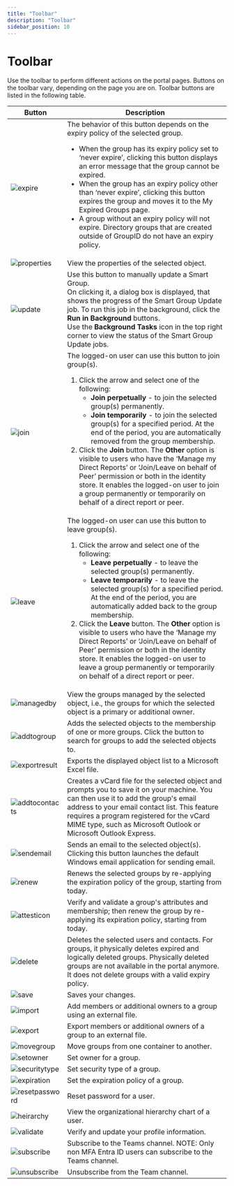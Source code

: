 ```yaml
---
title: "Toolbar"
description: "Toolbar"
sidebar_position: 10
---
```


# Toolbar

Use the toolbar to perform different actions on the portal pages. Buttons on the toolbar vary,
depending on the page you are on. Toolbar buttons are listed in the following table.

| Button                                                                              | Description                                                                                                                                                                                                                                                                                                                                                                                                                                                                                                                                                                                                                                                                                     |
| ----------------------------------------------------------------------------------- | ----------------------------------------------------------------------------------------------------------------------------------------------------------------------------------------------------------------------------------------------------------------------------------------------------------------------------------------------------------------------------------------------------------------------------------------------------------------------------------------------------------------------------------------------------------------------------------------------------------------------------------------------------------------------------------------------- |
| ![expire](/img/product_docs/directorymanager/11.0/portal/expire.webp)               | The behavior of this button depends on the expiry policy of the selected group. <ul><li>When the group has its expiry policy set to ‘never expire’, clicking this button displays an error message that the group cannot be expired.</li><li>When the group has an expiry policy other than ‘never expire’, clicking this button expires the group and moves it to the My Expired Groups page.</li><li>A group without an expiry policy will not expire. Directory groups that are created outside of GroupID do not have an expiry policy.</li></ul>                                                                                                                                           |
| ![properties](/img/product_docs/directorymanager/11.0/portal/properties.webp)       | View the properties of the selected object.                                                                                                                                                                                                                                                                                                                                                                                                                                                                                                                                                                                                                                                     |
| ![update](/img/product_docs/directorymanager/11.0/portal/update.webp)               | Use this button to manually update a Smart Group. <br />On clicking it, a dialog box is displayed, that shows the progress of the Smart Group Update job. To run this job in the background, click the **Run in Background** buttons. <br />Use the **Background Tasks** icon in the top right corner to view the status of the Smart Group Update jobs.                                                                                                                                                                                                                                                                                                                                                    |
| ![join](/img/product_docs/directorymanager/11.0/portal/join.webp)                   | The logged-on user can use this button to join group(s). <ol><li>Click the arrow and select one of the following: <ul><li>**Join perpetually** - to join the selected group(s) permanently.</li><li>**Join temporarily** - to join the selected group(s) for a specified period. At the end of the period, you are automatically removed from the group membership.</li></ul></li><li>Click the **Join** button. The **Other** option is visible to users who have the ‘Manage my Direct Reports’ or ‘Join/Leave on behalf of Peer’ permission or both in the identity store. It enables the logged-on user to join a group permanently or temporarily on behalf of a direct report or peer.</li></ol> |
| ![leave](/img/product_docs/directorymanager/11.0/portal/leave.webp)                 | The logged-on user can use this button to leave group(s). <ol><li>Click the arrow and select one of the following: <ul><li>**Leave perpetually** - to leave the selected group(s) permanently.</li><li>**Leave temporarily** - to leave the selected group(s) for a specified period. At the end of the period, you are automatically added back to the group membership.</li></ul></li><li>Click the **Leave** button. The **Other** option is visible to users who have the ‘Manage my Direct Reports’ or ‘Join/Leave on behalf of Peer’ permission or both in the identity store. It enables the logged-on user to leave a group permanently or temporarily on behalf of a direct report or peer.</li></ol> |
| ![managedby](/img/product_docs/directorymanager/11.0/portal/managedby.webp)         | View the groups managed by the selected object, i.e., the groups for which the selected object is a primary or additional owner.                                                                                                                                                                                                                                                                                                                                                                                                                                                                                                                                                                |
| ![addtogroup](/img/product_docs/directorymanager/11.0/portal/addtogroup.webp)       | Adds the selected objects to the membership of one or more groups. Click the button to search for groups to add the selected objects to.                                                                                                                                                                                                                                                                                                                                                                                                                                                                                                                                                        |
| ![exportresult](/img/product_docs/directorymanager/11.0/portal/exportresult.webp)   | Exports the displayed object list to a Microsoft Excel file.                                                                                                                                                                                                                                                                                                                                                                                                                                                                                                                                                                                                                                    |
| ![addtocontacts](/img/product_docs/directorymanager/11.0/portal/addtocontacts.webp) | Creates a vCard file for the selected object and prompts you to save it on your machine. You can then use it to add the group's email address to your email contact list. This feature requires a program registered for the vCard MIME type, such as Microsoft Outlook or Microsoft Outlook Express.                                                                                                                                                                                                                                                                                                                                                                                           |
| ![sendemail](/img/product_docs/directorymanager/11.0/portal/sendemail.webp)         | Sends an email to the selected object(s). Clicking this button launches the default Windows email application for sending email.                                                                                                                                                                                                                                                                                                                                                                                                                                                                                                                                                                |
| ![renew](/img/product_docs/directorymanager/11.0/portal/renew.webp)                 | Renews the selected groups by re-applying the expiration policy of the group, starting from today.                                                                                                                                                                                                                                                                                                                                                                                                                                                                                                                                                                                              |
| ![attesticon](/img/product_docs/directorymanager/11.0/portal/attesticon.webp)       | Verify and validate a group's attributes and membership; then renew the group by re-applying its expiration policy, starting from today.                                                                                                                                                                                                                                                                                                                                                                                                                                                                                                                                                        |
| ![delete](/img/product_docs/directorymanager/11.0/portal/delete.webp)               | Deletes the selected users and contacts. For groups, it physically deletes expired and logically deleted groups. Physically deleted groups are not available in the portal anymore. It does not delete groups with a valid expiry policy.                                                                                                                                                                                                                                                                                                                                                                                                                                                       |
| ![save](/img/product_docs/directorymanager/11.0/portal/save.webp)                   | Saves your changes.                                                                                                                                                                                                                                                                                                                                                                                                                                                                                                                                                                                                                                                                             |
| ![import](/img/product_docs/directorymanager/11.0/portal/import.webp)               | Add members or additional owners to a group using an external file.                                                                                                                                                                                                                                                                                                                                                                                                                                                                                                                                                                                                                             |
| ![export](/img/product_docs/directorymanager/11.0/portal/export.webp)               | Export members or additional owners of a group to an external file.                                                                                                                                                                                                                                                                                                                                                                                                                                                                                                                                                                                                                             |
| ![movegroup](/img/product_docs/directorymanager/11.0/portal/movegroup.webp)         | Move groups from one container to another.                                                                                                                                                                                                                                                                                                                                                                                                                                                                                                                                                                                                                                                      |
| ![setowner](/img/product_docs/directorymanager/11.0/portal/setowner.webp)           | Set owner for a group.                                                                                                                                                                                                                                                                                                                                                                                                                                                                                                                                                                                                                                                                          |
| ![securitytype](/img/product_docs/directorymanager/11.0/portal/securitytype.webp)   | Set security type of a group.                                                                                                                                                                                                                                                                                                                                                                                                                                                                                                                                                                                                                                                                   |
| ![expiration](/img/product_docs/directorymanager/11.0/portal/expiration.webp)       | Set the expiration policy of a group.                                                                                                                                                                                                                                                                                                                                                                                                                                                                                                                                                                                                                                                           |
| ![resetpassword](/img/product_docs/directorymanager/11.0/portal/resetpassword.webp) | Reset password for a user.                                                                                                                                                                                                                                                                                                                                                                                                                                                                                                                                                                                                                                                                      |
| ![heirarchy](/img/product_docs/directorymanager/11.0/portal/heirarchy.webp)         | View the organizational hierarchy chart of a user.                                                                                                                                                                                                                                                                                                                                                                                                                                                                                                                                                                                                                                              |
| ![validate](/img/product_docs/directorymanager/11.0/portal/validate.webp)           | Verify and update your profile information.                                                                                                                                                                                                                                                                                                                                                                                                                                                                                                                                                                                                                                                     |
| ![subscribe](/img/product_docs/directorymanager/11.0/portal/subscribe.webp)         | Subscribe to the Teams channel. NOTE: Only non MFA Entra ID users can subscribe to the Teams channel.                                                                                                                                                                                                                                                                                                                                                                                                                                                                                                                                                                                           |
| ![unsubscribe](/img/product_docs/directorymanager/11.0/portal/unsubscribe.webp)     | Unsubscribe from the Team channel. |
